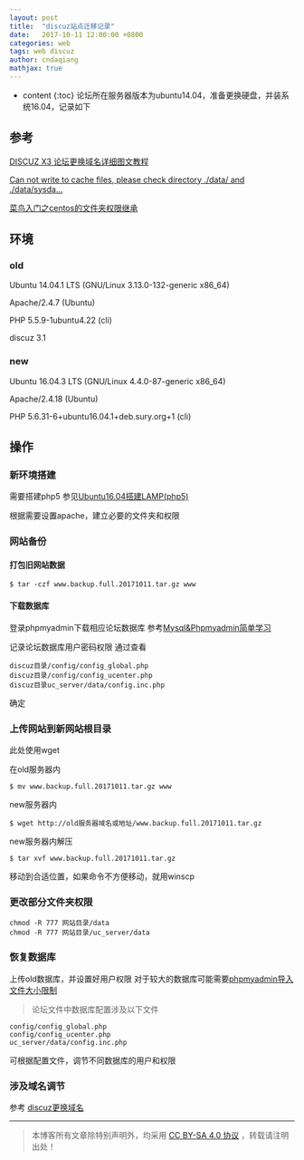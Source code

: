 ```yaml
---
layout: post
title:  "discuz站点迁移记录"
date:   2017-10-11 12:00:00 +0800
categories: web
tags: web discuz 
author: cndaqiang
mathjax: true
---
```

* content
{:toc}
论坛所在服务器版本为ubuntu14.04，准备更换硬盘，并装系统16.04，记录如下





## 参考
[DISCUZ X3 论坛更换域名详细图文教程
](http://www.51php.com/discuz/17182.html)

[Can not write to cache files, please check directory ./data/ and ./data/sysda...](http://www.discuz.net/thread-3258692-1-1.html)

[菜鸟入门之centos的文件夹权限继承](http://www.chinaz.com/server/2009/0512/75598.shtml)
## 环境
### old
Ubuntu 14.04.1 LTS (GNU/Linux 3.13.0-132-generic x86_64)

Apache/2.4.7 (Ubuntu)

PHP 5.5.9-1ubuntu4.22 (cli)

discuz 3.1

### new
Ubuntu 16.04.3 LTS (GNU/Linux 4.4.0-87-generic x86_64)

Apache/2.4.18 (Ubuntu)

PHP 5.6.31-6+ubuntu16.04.1+deb.sury.org+1 (cli) 

## 操作
### 新环境搭建
需要搭建php5
参见[Ubuntu16.04搭建LAMP(php5)](/2017/10/11/ubutnu1604-lamp5/)

根据需要设置apache，建立必要的文件夹和权限
### 网站备份
#### 打包旧网站数据
```
$ tar -czf www.backup.full.20171011.tar.gz www
```
#### 下载数据库
登录phpmyadmin下载相应论坛数据库
参考[Mysql&Phpmyadmin简单学习](/2017/09/27/mysql/)

记录论坛数据库用户密码权限
通过查看
```
discuz目录/config/config_global.php 
discuz目录/config/config_ucenter.php
discuz目录uc_server/data/config.inc.php 
```
确定
### 上传网站到新网站根目录
此处使用wget

在old服务器内
```
$ mv www.backup.full.20171011.tar.gz www
```
new服务器内
```
$ wget http://old服务器域名或地址/www.backup.full.20171011.tar.gz
```
new服务器内解压
```
$ tar xvf www.backup.full.20171011.tar.gz
```
移动到合适位置，如果命令不方便移动，就用winscp
### 更改部分文件夹权限
```
chmod -R 777 网站目录/data
chmod -R 777 网站目录/uc_server/data
```
### 恢复数据库
上传old数据库，并设置好用户权限
对于较大的数据库可能需要[phpmyadmin导入文件大小限制](/2017/10/11/phpmyadmin-import/)

>论坛文件中数据库配置涉及以下文件
```
config/config_global.php 
config/config_ucenter.php
uc_server/data/config.inc.php 
```

可根据配置文件，调节不同数据库的用户和权限

### 涉及域名调节
参考
[discuz更换域名](/2017/10/12/discuz-change-domain/)




------
>本博客所有文章除特别声明外，均采用 [CC BY-SA 4.0 协议](https://creativecommons.org/licenses/by-sa/4.0/deed.zh) ，转载请注明出处！
